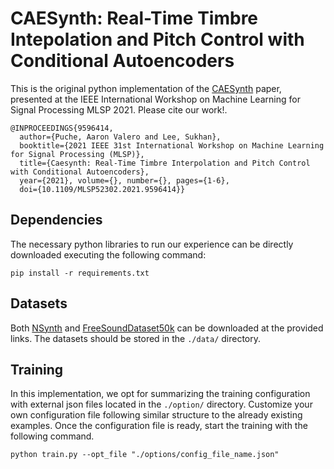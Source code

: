 # CAESynth: Real-Time Timbre Intepolation and Pitch Control with Conditional Autoencoders

This is the original python implementation of the [CAESynth](https://ieeexplore.ieee.org/document/9596414) paper, presented at the IEEE International Workshop on Machine Learning for Signal Processing MLSP 2021. Please cite our work!. 

```
@INPROCEEDINGS{9596414,
  author={Puche, Aaron Valero and Lee, Sukhan},
  booktitle={2021 IEEE 31st International Workshop on Machine Learning for Signal Processing (MLSP)}, 
  title={Caesynth: Real-Time Timbre Interpolation and Pitch Control with Conditional Autoencoders}, 
  year={2021}, volume={}, number={}, pages={1-6},
  doi={10.1109/MLSP52302.2021.9596414}}
```

## Dependencies

The necessary python libraries to run our experience can be directly downloaded executing the following command:

```
pip install -r requirements.txt
```

## Datasets
Both [NSynth](https://magenta.tensorflow.org/datasets/nsynth#files) and [FreeSoundDataset50k](https://zenodo.org/record/4060432#.YXjuK3UzZhE) can be downloaded at the provided links. The datasets should be stored in the `./data/` directory.

## Training
In this implementation, we opt for summarizing the training configuration with external json files located in the `./option/` directory. Customize your own configuration file following similar structure to the already existing examples. Once the configuration file is ready, start the training with the following command. 

```
python train.py --opt_file "./options/config_file_name.json"
```